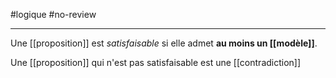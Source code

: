 #logique #no-review 

----
Une [[proposition]] est _satisfaisable_ si elle admet **au moins un [[modèle]]**.

Une [[proposition]] qui n'est pas satisfaisable est une [[contradiction]]


